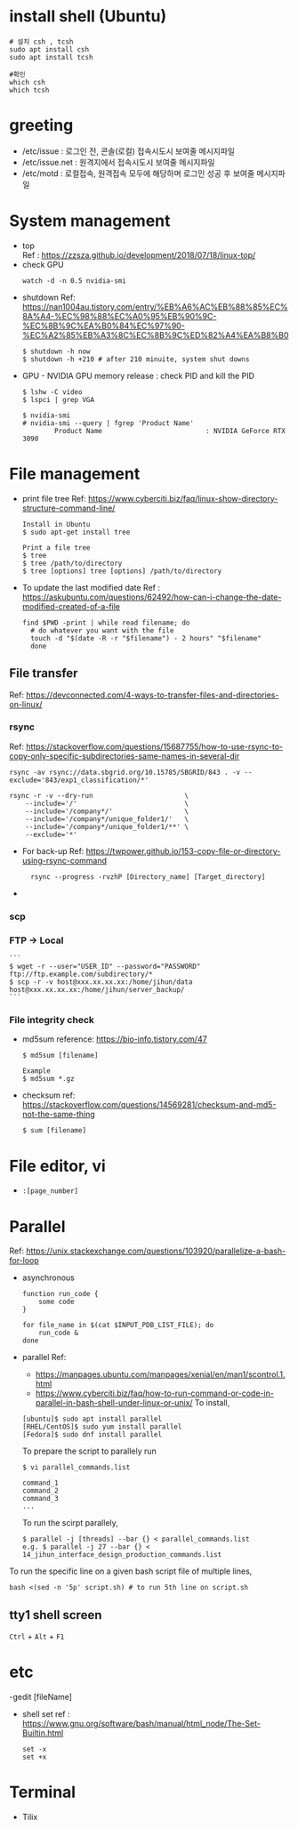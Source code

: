 # install shell (Ubuntu)
```
# 설치 csh , tcsh 
sudo apt install csh
sudo apt install tcsh

#확인
which csh
which tcsh
```

# greeting
- /etc/issue : 로그인 전, 콘솔(로컬) 접속시도시 보여줄 메시지파일
- /etc/issue.net : 원격지에서 접속시도시 보여줄 메시지파일
- /etc/motd : 로컬접속, 원격접속 모두에 해당하며 로그인 성공 후 보여줄 메시지파일


# System management
- top  
	Ref : https://zzsza.github.io/development/2018/07/18/linux-top/
- check GPU
	```
	watch -d -n 0.5 nvidia-smi
	```
- shutdown
	Ref: https://nan1004au.tistory.com/entry/%EB%A6%AC%EB%88%85%EC%8A%A4-%EC%98%88%EC%A0%95%EB%90%9C-%EC%8B%9C%EA%B0%84%EC%97%90-%EC%A2%85%EB%A3%8C%EC%8B%9C%ED%82%A4%EA%B8%B0
	```
	$ shutdown -h now
	$ shutdown -h +210 # after 210 minuite, system shut downs
	```
- GPU - NVIDIA
	GPU memory release : check PID and kill the PID
	```
	$ lshw -C video
	$ lspci | grep VGA

	$ nvidia-smi
	# nvidia-smi --query | fgrep 'Product Name'
			Product Name                          : NVIDIA GeForce RTX 3090
	```

# File management
- print file tree
	Ref: https://www.cyberciti.biz/faq/linux-show-directory-structure-command-line/
	```
	Install in Ubuntu
	$ sudo apt-get install tree
	
	Print a file tree
	$ tree
	$ tree /path/to/directory
	$ tree [options] tree [options] /path/to/directory
	```
- To update the last modified date
  Ref : https://askubuntu.com/questions/62492/how-can-i-change-the-date-modified-created-of-a-file  
  ```
  find $PWD -print | while read filename; do
    # do whatever you want with the file
    touch -d "$(date -R -r "$filename") - 2 hours" "$filename"
	done
  ```

## File transfer
Ref: https://devconnected.com/4-ways-to-transfer-files-and-directories-on-linux/
### rsync
Ref: https://stackoverflow.com/questions/15687755/how-to-use-rsync-to-copy-only-specific-subdirectories-same-names-in-several-dir

```
rsync -av rsync://data.sbgrid.org/10.15785/SBGRID/843 . -v --exclude='843/exp1_classification/*'
```

```
rsync -r -v --dry-run                       \
	--include='/'                           \
	--include='/company*/'                  \
	--include='/company*/unique_folder1/'   \
	--include='/company*/unique_folder1/**' \
	--exclude='*'
```
- For back-up
	Ref: https://twpower.github.io/153-copy-file-or-directory-using-rsync-command  
  ```
	rsync --progress -rvzhP [Directory_name] [Target_directory]
  ```
- 	
 
### scp
### FTP -> Local  
	
	```
	$ wget -r --user="USER_ID" --password="PASSWORD"  ftp://ftp.example.com/subdirectory/*
	$ scp -r -v host@xxx.xx.xx.xx:/home/jihun/data host@xxx.xx.xx.xx:/home/jihun/server_backup/
	```
### File integrity check
- md5sum
	reference: https://bio-info.tistory.com/47  
	```
	$ md5sum [filename]

	Example
	$ md5sum *.gz
	```

- checksum
	ref: https://stackoverflow.com/questions/14569281/checksum-and-md5-not-the-same-thing  
	```
	$ sum [filename]
	```

# File editor, vi
- `:[page_number]`

# Parallel 
Ref: https://unix.stackexchange.com/questions/103920/parallelize-a-bash-for-loop  
- asynchronous 
	```
	function run_code {
		some code
	}
	
	for file_name in $(cat $INPUT_PDB_LIST_FILE); do
		run_code &
	done

	```
- parallel
	Ref: 
	- https://manpages.ubuntu.com/manpages/xenial/en/man1/scontrol.1.html
	- https://www.cyberciti.biz/faq/how-to-run-command-or-code-in-parallel-in-bash-shell-under-linux-or-unix/
	To install,
	```
	[ubuntu]$ sudo apt install parallel
	[RHEL/CentOS]$ sudo yum install parallel
	[Fedora]$ sudo dnf install parallel
	```

	To prepare the script to parallely run
	```
	$ vi parallel_commands.list

	command_1
	command_2
	command_3
	...
	```
	To run the scirpt parallely, 
	```
	$ parallel -j [threads] --bar {} < parallel_commands.list
	e.g. $ parallel -j 27 --bar {} < 14_jihun_interface_design_production_commands.list
	```

To run the specific line on a given bash script file of multiple lines,
```
bash <(sed -n '5p' script.sh) # to run 5th line on script.sh 
```

## tty1 shell screen
`Ctrl` + `Alt` + `F1`

# etc
-gedit [fileName]
- shell set
  ref : https://www.gnu.org/software/bash/manual/html_node/The-Set-Builtin.html
  ```
  set -x
  set +x
  ```

# Terminal
- Tilix
